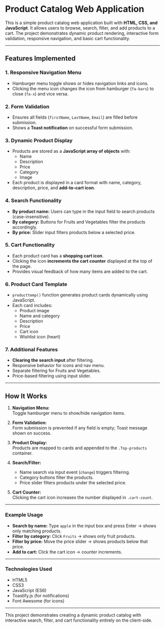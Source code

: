# Product Catalog Web Application

This is a simple product catalog web application built with **HTML, CSS, and JavaScript**. It allows users to browse, search, filter, and add products to a cart. The project demonstrates dynamic product rendering, interactive form validation, responsive navigation, and basic cart functionality.

---

## Features Implemented

### 1. Responsive Navigation Menu
- Hamburger menu toggle shows or hides navigation links and icons.
- Clicking the menu icon changes the icon from hamburger (`fa-bars`) to close (`fa-x`) and vice versa.
  
### 2. Form Validation
- Ensures all fields (`firstName`, `LastName`, `Email`) are filled before submission.
- Shows a **Toast notification** on successful form submission.

### 3. Dynamic Product Display
- Products are stored as a **JavaScript array of objects** with:
  - Name
  - Description
  - Price
  - Category
  - Image
- Each product is displayed in a card format with name, category, description, price, and **add-to-cart icon**.

### 4. Search Functionality
- **By product name:** Users can type in the input field to search products (case-insensitive).
- **By category:** Buttons for Fruits and Vegetables filter the products accordingly.
- **By price:** Slider input filters products below a selected price.

### 5. Cart Functionality
- Each product card has a **shopping cart icon**.
- Clicking the icon **increments the cart counter** displayed at the top of the page.
- Provides visual feedback of how many items are added to the cart.

### 6. Product Card Template
- `producttemp()` function generates product cards dynamically using JavaScript.
- Each card includes:
  - Product image
  - Name and category
  - Description
  - Price
  - Cart icon
  - Wishlist icon (heart)

### 7. Additional Features
- **Clearing the search input** after filtering.
- Responsive behavior for icons and nav menu.
- Separate filtering for Fruits and Vegetables.
- Price-based filtering using input slider.

---

## How It Works

1. **Navigation Menu:**  
   Toggle hamburger menu to show/hide navigation items.

2. **Form Validation:**  
   Form submission is prevented if any field is empty; Toast message shown on success.

3. **Product Display:**  
   Products are mapped to cards and appended to the `.Top-products` container.

4. **Search/Filter:**  
   - Name search via input event (`change`) triggers filtering.  
   - Category buttons filter the products.  
   - Price slider filters products under the selected price.

5. **Cart Counter:**  
   Clicking the cart icon increases the number displayed in `.cart-count`.

---

### Example Usage

- **Search by name:** Type `apple` in the input box and press Enter → shows only matching products.
- **Filter by category:** Click `Fruits` → shows only fruit products.
- **Filter by price:** Move the price slider → shows products below that price.
- **Add to cart:** Click the cart icon → counter increments.

---

### Technologies Used
- HTML5
- CSS3
- JavaScript (ES6)
- Toastify.js (for notifications)
- Font Awesome (for icons)

---

This project demonstrates creating a dynamic product catalog with interactive search, filter, and cart functionality entirely on the client-side.
